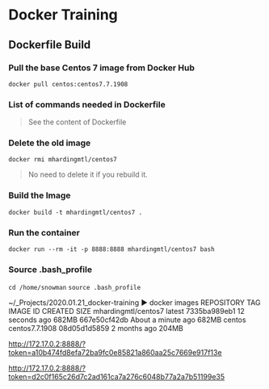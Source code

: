 # Docker Training

## Dockerfile Build

### Pull the base Centos 7 image from Docker Hub
`docker pull centos:centos7.7.1908`

### List of commands needed in Dockerfile
> See the content of Dockerfile

### Delete the old image
`docker rmi mhardingmtl/centos7`  
> No need to delete it if you rebuild it.

### Build the Image
`docker build -t mhardingmtl/centos7 .`

### Run the container
`docker run --rm -it -p 8888:8888 mhardingmtl/centos7 bash`

### Source .bash_profile
`cd /home/snowman`
`source .bash_profile`

~/_Projects/2020.01.21_docker-training
▶ docker images
REPOSITORY            TAG                 IMAGE ID            CREATED              SIZE
mhardingmtl/centos7   latest              7335ba989eb1        12 seconds ago       682MB
<none>                <none>              667e50cf42db        About a minute ago   682MB
centos                centos7.7.1908      08d05d1d5859        2 months ago         204MB





http://172.17.0.2:8888/?token=a10b474fd8efa72ba9fc0e85821a860aa25c7669e917f13e



http://172.17.0.2:8888/?token=d2c0f165c26d7c2ad161ca7a276c6048b77a2a7b51199e35
